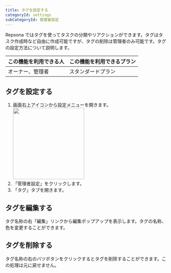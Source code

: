 ```yaml
---
title: タグを設定する
categoryId: settings
subCategoryId: 管理者設定
---
```


Repsona ではタグを使ってタスクの分類やリアクションができます。タグはタスク作成時など自由に作成可能ですが、タグの削除は管理者のみ可能です。タグの設定方法について説明します。

|この機能を利用できる人|この機能を利用できるプラン|
|---|---|
|オーナー、管理者|スタンダードプラン|

## タグを設定する

1. 画面右上アイコンから設定メニューを開きます。<br><img src="/images/help/menu-button.png" width="222">
2. 「管理者設定」をクリックします。
3. 「タグ」タブを開きます。

## タグを編集する

タグ名称の右「編集」リンクから編集ポップアップを表示します。タグの名称、色を変更することができます。

## タグを削除する

タグ名称の右のバツボタンをクリックするとタグを削除することができます。この処理は元に戻せません。
